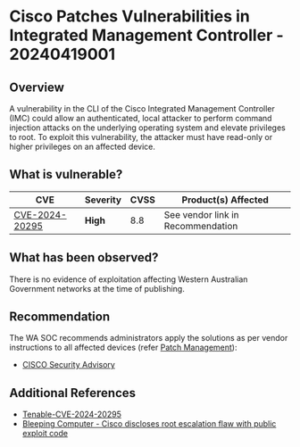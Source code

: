 # Cisco Patches Vulnerabilities in Integrated Management Controller - 20240419001

## Overview

A vulnerability in the CLI of the Cisco Integrated Management Controller (IMC) could allow an authenticated, local attacker to perform command injection attacks on the underlying operating system and elevate privileges to root. To exploit this vulnerability, the attacker must have read-only or higher privileges on an affected device.

## What is vulnerable?

| CVE                                                               | Severity | CVSS | Product(s) Affected               | 
| ----------------------------------------------------------------- | -------- | ---- | --------------------------------- | 
| [CVE-2024-20295](https://nvd.nist.gov/vuln/detail/CVE-2024-20295) | **High** | 8.8  | See vendor link in Recommendation | 

## What has been observed?

There is no evidence of exploitation affecting Western Australian Government networks at the time of publishing.

## Recommendation

The WA SOC recommends administrators apply the solutions as per vendor instructions to all affected devices (refer [Patch Management](../guidelines/patch-management.md)):

- [CISCO Security Advisory](https://sec.cloudapps.cisco.com/security/center/content/CiscoSecurityAdvisory/cisco-sa-cimc-cmd-inj-mUx4c5AJ)

## Additional References

- [Tenable-CVE-2024-20295](https://www.tenable.com/cve/CVE-2024-20295)
- [Bleeping Computer - Cisco discloses root escalation flaw with public exploit code](https://www.bleepingcomputer.com/news/security/cisco-discloses-root-escalation-flaw-with-public-exploit-code/)
